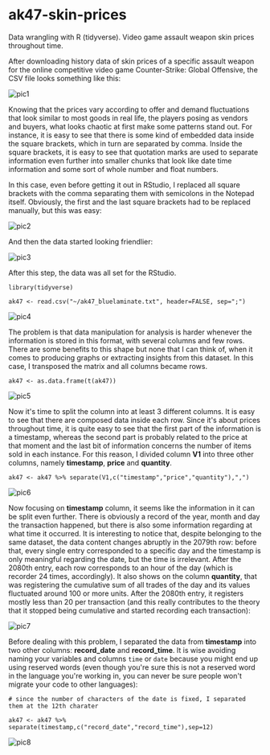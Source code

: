 # ak47-skin-prices
Data wrangling with R (tidyverse). Video game assault weapon skin prices throughout time.

After downloading history data of skin prices of a specific assault weapon for the online competitive video game Counter-Strike: Global Offensive, the CSV file looks something like this:

![pic1](https://raw.githubusercontent.com/dallasferraz/ak47-skin-prices/master/pic1.png)

Knowing that the prices vary according to offer and demand fluctuations that look similar to most goods in real life, the players posing as vendors and buyers, what looks chaotic at first make some patterns stand out. For instance, it is easy to see that there is some kind of embedded data inside the square brackets, which in turn are separated by comma. Inside the square brackets, it is easy to see that quotation marks are used to separate information even further into smaller chunks that look like date time information and some sort of whole number and float numbers.

In this case, even before getting it out in RStudio, I replaced all square brackets with the comma separating them with semicolons in the Notepad itself. Obviously, the first and the last square brackets had to be replaced manually, but this was easy:

![pic2](https://raw.githubusercontent.com/dallasferraz/ak47-skin-prices/master/pic2.png)

And then the data started looking friendlier:

![pic3](https://raw.githubusercontent.com/dallasferraz/ak47-skin-prices/master/pic3.png)

After this step, the data was all set for the RStudio.

```{r}
library(tidyverse)

ak47 <- read.csv("~/ak47_bluelaminate.txt", header=FALSE, sep=";")
```

![pic4](https://raw.githubusercontent.com/dallasferraz/ak47-skin-prices/master/pic4.png)

The problem is that data manipulation for analysis is harder whenever the information is stored in this format, with several columns and few rows. There are some benefits to this shape but none that I can think of, when it comes to producing graphs or extracting insights from this dataset. In this case, I transposed the matrix and all columns became rows.

```{r}
ak47 <- as.data.frame(t(ak47))
```

![pic5](https://raw.githubusercontent.com/dallasferraz/ak47-skin-prices/master/pic5.png)

Now it's time to split the column into at least 3 different columns. It is easy to see that there are composed data inside each row. Since it's about prices throughout time, it is quite easy to see that the first part of the information is a timestamp, whereas the second part is probably related to the price at that moment and the last bit of information concerns the number of items sold in each instance. For this reason, I divided column **V1** into three other columns, namely **timestamp**, **price** and **quantity**.

```{r}
ak47 <- ak47 %>% separate(V1,c("timestamp","price","quantity"),",")
```

![pic6](https://raw.githubusercontent.com/dallasferraz/ak47-skin-prices/master/pic6.png)

Now focusing on **timestamp** column, it seems like the information in it can be split even further. There is obviously a record of the year, month and day the transaction happened, but there is also some information regarding at what time it occurred. It is interesting to notice that, despite belonging to the same dataset, the data content changes abruptly in the 2079th row: before that, every single entry corresponded to a specific day and the timestamp is only meaningful regarding the date, but the time is irrelevant. After the 2080th entry, each row corresponds to an hour of the day (which is recorder 24 times, accordingly). It also shows on the column **quantity**, that was registering the cumulative sum of all trades of the day and its values fluctuated around 100 or more units. After the 2080th entry, it registers mostly less than 20 per transaction (and this really contributes to the theory that it stopped being cumulative and started recording each transaction):

![pic7](https://raw.githubusercontent.com/dallasferraz/ak47-skin-prices/master/pic7.png)

Before dealing with this problem, I separated the data from **timestamp** into two other columns: **record_date** and **record_time**. It is wise avoiding naming your variables and columns `time` or `date` because you might end up using reserved words (even though you're sure this is not a reserved word in the language you're working in, you can never be sure people won't migrate your code to other languages):

```{r}
# since the number of characters of the date is fixed, I separated them at the 12th charater

ak47 <- ak47 %>% separate(timestamp,c("record_date","record_time"),sep=12)
```

![pic8](https://raw.githubusercontent.com/dallasferraz/ak47-skin-prices/master/pic8.png)
